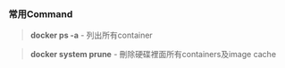 ### 常用Command
> **docker ps -a** - 列出所有container

> **docker system prune** - 刪除硬碟裡面所有containers及image cache
